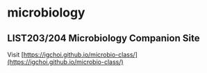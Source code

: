 # microbiology

## LIST203/204 Microbiology Companion Site

Visit [https://igchoi.github.io/microbio-class/](https://igchoi.github.io/microbio-class/)
